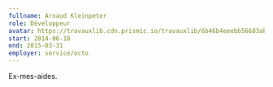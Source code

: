 ```yaml
---
fullname: Arnaud Kleinpeter
role: Développeur
avatar: https://travauxlib.cdn.prismic.io/travauxlib/6b46b4eeebb56683abe4b06b7e342e2414b5476c_arnaud-kleinpeter-cto-travauxlib.jpg
start: 2014-06-18
end: 2015-03-31
employer: service/octo
---
```


Ex-mes-aides.
